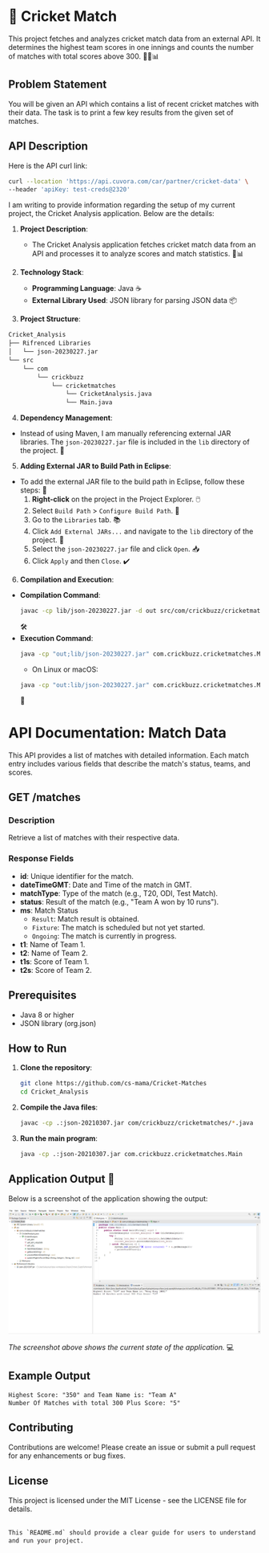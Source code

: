# 🏏 Cricket Match

This project fetches and analyzes cricket match data from an external API. It determines the highest team scores in one innings and counts the number of matches with total scores above 300. 🚀🌐📊

## Problem Statement

You will be given an API which contains a list of recent cricket matches with their data. The task is to print a few key results from the given set of matches.

## API Description

Here is the API curl link:

```bash
curl --location 'https://api.cuvora.com/car/partner/cricket-data' \
--header 'apiKey: test-creds@2320'
```

I am writing to provide information regarding the setup of my current project, the Cricket Analysis application. Below are the details:

1. **Project Description**:

   - The Cricket Analysis application fetches cricket match data from an API and processes it to analyze scores and match statistics. 🏏📊

2. **Technology Stack**:

   - **Programming Language**: Java ☕
   - **External Library Used**: JSON library for parsing JSON data 📦

3. **Project Structure**:

```bash
Cricket_Analysis
├── Rifrenced Libraries
│   └── json-20230227.jar
└── src
    └── com
        └── crickbuzz
            └── cricketmatches
                └── CricketAnalysis.java
                └── Main.java

```

4. **Dependency Management**:

- Instead of using Maven, I am manually referencing external JAR libraries. The `json-20230227.jar` file is included in the `lib` directory of the project. 📂

5. **Adding External JAR to Build Path in Eclipse**:

- To add the external JAR file to the build path in Eclipse, follow these steps: 🚀
  1. **Right-click** on the project in the Project Explorer. 🖱️
  2. Select `Build Path` > `Configure Build Path`. 🔧
  3. Go to the `Libraries` tab. 📚
  4. Click `Add External JARs...` and navigate to the `lib` directory of the project. 📁
  5. Select the `json-20230227.jar` file and click `Open`. 📥
  6. Click `Apply` and then `Close`. ✔️

6. **Compilation and Execution**:

- **Compilation Command**:
  ```sh
  javac -cp lib/json-20230227.jar -d out src/com/crickbuzz/cricketmatches/*.java
  ```
  🛠️
- **Execution Command**:
  ```sh
  java -cp "out;lib/json-20230227.jar" com.crickbuzz.cricketmatches.Main
  ```
  - On Linux or macOS:
  ```sh
  java -cp "out:lib/json-20230227.jar" com.crickbuzz.cricketmatches.Main
  ```
  🎯

# API Documentation: Match Data

This API provides a list of matches with detailed information. Each match entry includes various fields that describe the match's status, teams, and scores.

## GET /matches

### Description

Retrieve a list of matches with their respective data.

### Response Fields

- **id**: Unique identifier for the match.
- **dateTimeGMT**: Date and Time of the match in GMT.
- **matchType**: Type of the match (e.g., T20, ODI, Test Match).
- **status**: Result of the match (e.g., "Team A won by 10 runs").
- **ms**: Match Status
  - `Result`: Match result is obtained.
  - `Fixture`: The match is scheduled but not yet started.
  - `Ongoing`: The match is currently in progress.
- **t1**: Name of Team 1.
- **t2**: Name of Team 2.
- **t1s**: Score of Team 1.
- **t2s**: Score of Team 2.

## Prerequisites

- Java 8 or higher
- JSON library (org.json)

## How to Run

1. **Clone the repository**:

   ```bash
   git clone https://github.com/cs-mama/Cricket-Matches
   cd Cricket_Analysis
   ```

2. **Compile the Java files**:

   ```bash
   javac -cp .:json-20210307.jar com/crickbuzz/cricketmatches/*.java
   ```

3. **Run the main program**:

   ```bash
   java -cp .:json-20210307.jar com.crickbuzz.cricketmatches.Main
   ```

## Application Output 📸

Below is a screenshot of the application showing the output:

![Application Output](Screenshot/car_info_solution.png)

_The screenshot above shows the current state of the application._ 💻

## Example Output

```plaintext
Highest Score: "350" and Team Name is: "Team A"
Number Of Matches with total 300 Plus Score: "5"
```

## Contributing

Contributions are welcome! Please create an issue or submit a pull request for any enhancements or bug fixes.

## License

This project is licensed under the MIT License - see the LICENSE file for details.

```plaintext

This `README.md` should provide a clear guide for users to understand and run your project.

```
